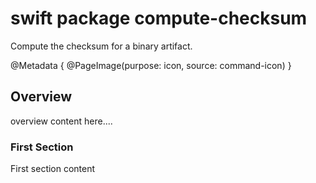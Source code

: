 # swift package compute-checksum

Compute the checksum for a binary artifact.

@Metadata {
    @PageImage(purpose: icon, source: command-icon)
}

## Overview

overview content here....

### First Section

First section content
